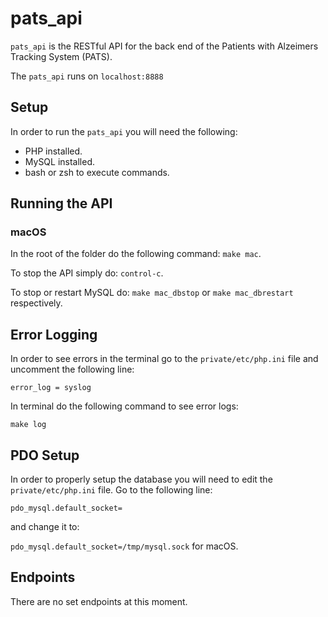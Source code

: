 # pats_api
`pats_api` is the RESTful API for the back end of the Patients with Alzeimers Tracking System (PATS).

The `pats_api` runs on `localhost:8888`

## Setup
In order to run the `pats_api` you will need the following:

- PHP installed.
- MySQL installed.
- bash or zsh to execute commands.

## Running the API
### macOS
In the root of the folder do the following command: 
`make mac`.

To stop the API simply do: 
`control-c`.

To stop or restart MySQL do: 
`make mac_dbstop` or `make mac_dbrestart` respectively.

## Error Logging
In order to see errors in the terminal go to the `private/etc/php.ini` file and uncomment the following line:

`error_log = syslog`

In terminal do the following command to see error logs:

`make log`

## PDO Setup
In order to properly setup the database you will need to edit the `private/etc/php.ini` file. Go to the following line:

`pdo_mysql.default_socket=` 

and change it to: 

`pdo_mysql.default_socket=/tmp/mysql.sock` for macOS.

## Endpoints
There are no set endpoints at this moment.